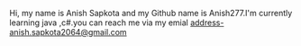 Hi, my name is Anish Sapkota and my Github name is Anish277.I'm currently learning java ,c#.you can reach me via my emial address-anish.sapkota2064@gmail.com
